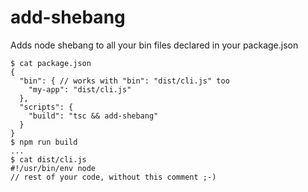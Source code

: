 # add-shebang

Adds node shebang to all your bin files declared in your package.json

    $ cat package.json
    {
      "bin": { // works with "bin": "dist/cli.js" too
        "my-app": "dist/cli.js"
      },
      "scripts": {
        "build": "tsc && add-shebang"
      }
    }
    $ npm run build
    ...
    $ cat dist/cli.js
    #!/usr/bin/env node
    // rest of your code, without this comment ;-)
